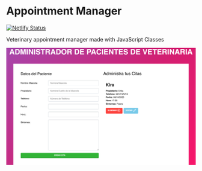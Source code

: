 # Appointment Manager


[![Netlify Status](https://api.netlify.com/api/v1/badges/47502c31-92eb-4853-9460-cf9eb888f12e/deploy-status)](https://kind-goodall-7e1b52.netlify.app/)

Veterinary appointment manager made with JavaScript Classes

![Screenshot](img/Screenshot.png) 